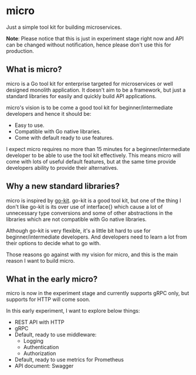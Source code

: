 # micro

Just a simple tool kit for building microservices.

**Note**: Please notice that this is just in experiment stage right now and API can be changed without notification, hence please don't use this for production.

## What is micro?
micro is a Go tool kit for enterprise targeted for microservices or well designed monolith application. It doesn't aim to be a framework, but just a standard libraries for easily and quickly build API applications.

micro's vision is to be come a good tool kit for beginner/intermediate developers and hence it should be: 

- Easy to use.
- Compatible with Go native libraries.
- Come with default ready to use features. 

I expect micro requires no more than 15 minutes for a beginner/intermediate developer to be able to use the tool kit effectively. This means micro will come with lots of useful default features, but at the same time provide developers ability to provide their alternatives.

## Why a new standard libraries?

micro is inspired by [go-kit](<https://github.com/go-kit/kit>). go-kit is a good tool kit, but one of the thing I don't like go-kit is its over use of interface{} which cause a lot of unnecessary type conversions and some of other abstractions in the libraries which are not compatible with Go native libraries.

Although go-kit is very flexible, it's a little bit hard to use for beginner/intermediate developers. And developers need to learn a lot from their options to decide what to go with.

Those reasons go against with my vision for micro, and this is the main reason I want to build micro.

## What in the early micro?

micro is now in the experiment stage and currently supports gRPC only, but supports for HTTP will come soon.

In this early experiment, I want to explore below things:

- REST API with HTTP
- gRPC
- Default, ready to use middleware:
  - Logging
  - Authentication
  - Authorization
- Default, ready to use metrics for Prometheus
- API document: Swagger